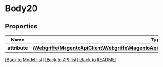 # Body20

## Properties
Name | Type | Description | Notes
------------ | ------------- | ------------- | -------------
**attribute** | [**\Webgriffe\MagentoApiClient\Webgriffe\MagentoApiClient\Model\CatalogDataProductAttributeInterface**](CatalogDataProductAttributeInterface.md) |  | 

[[Back to Model list]](../README.md#documentation-for-models) [[Back to API list]](../README.md#documentation-for-api-endpoints) [[Back to README]](../README.md)


